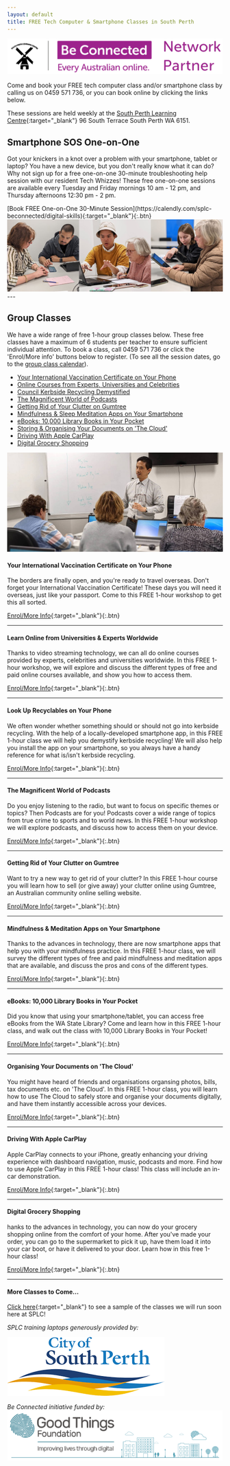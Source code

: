 ```yaml
---
layout: default
title: FREE Tech Computer & Smartphone Classes in South Perth
---
```

<img class="img-responsive" src="img/be_connected_network_partner_logo_1200x200_splc.png">  

Come and book your FREE tech computer class and/or smartphone class by calling us on 0459 571 736, or you can book online by clicking the links below.

These sessions are held weekly at the [South Perth Learning Centre](https://goo.gl/maps/J9iKy2qk9turcHnW6){:target="_blank"} 96 South Terrace South Perth WA 6151.

## <a name="one2one"></a> Smartphone SOS One-on-One
Got your knickers in a knot over a problem with your smartphone, tablet or laptop? You have a new device, but you don't really know what it can do? Why not sign up for a free one-on-one 30-minute troubleshooting help session with our resident Tech Whizzes! These free one-on-one sessions are available every Tuesday and Friday mornings 10 am - 12 pm, and Thursday afternoons 12:30 pm - 2 pm.

<span align="center">
[Book FREE One-on-One 30-Minute Session](https://calendly.com/splc-beconnected/digital-skills){:target="_blank"}{:.btn}
</span>

<img class="img-responsive" src="img/beconnected/one-on-one-panels.jpg">
---

## <a name="group"></a>Group Classes

We have a wide range of free 1-hour group classes below. These free classes have a maximum of 6 students per teacher to ensure sufficient individual attention. To book a class, call 0459 571 736 or click the 'Enrol/More info' buttons below to register. (To see all the session dates, go to the [group class calendar](/calendar)).

* <a href="#vaxcert">Your International Vaccination Certificate on Your Phone</a>  
* <a href="#learnonline">Online Courses from Experts, Universities and Celebrities</a>  
* <a href="#recycling">Council Kerbside Recycling Demystified</a>  
* <a href="#podcasts">The Magnificent World of Podcasts</a>  
* <a href="#gumtree">Getting Rid of Your Clutter on Gumtree</a>  
* <a href="#mindful">Mindfulness & Sleep Meditation Apps on Your Smartphone</a>  
* <a href="#ebooks">eBooks: 10,000 Library Books in Your Pocket</a>  
* <a href="#cloud">Storing & Organising Your Documents on 'The Cloud'</a>  
* <a href="#carplay">Driving With Apple CarPlay</a>  
* <a href="#grocery">Digital Grocery Shopping</a>  
  
<img class="img-responsive" src="img/beconnected/group.jpg">

<a name="vaxcert"></a>
#### Your International Vaccination Certificate on Your Phone

The borders are finally open, and you're ready to travel overseas. Don't forget your International Vaccination Certificate! These days you will need it overseas, just like your passport. Come to this FREE 1-hour workshop to get this all sorted.

[Enrol/More Info](https://calendly.com/splc-beconnected/vax-certificate-on-your-smart-phone){:target="_blank"}{:.btn}

---

<a name="learnonline"></a>
#### Learn Online from Universities & Experts Worldwide

Thanks to video streaming technology, we can all do online courses provided by experts, celebrities and universities worldwide. In this FREE 1-hour workshop, we will explore and discuss the different types of free and paid online courses available, and show you how to access them.

[Enrol/More Info](https://classmanager.com.au/cbin/admin.php?Action=courses&single_course_id=1654:1745&organisation_name=splc&from=org_home){:target="_blank"}{:.btn}

---

<a name="recycling"></a>
#### Look Up Recyclables on Your Phone
We often wonder whether something should or should not go into kerbside recycling. With the help of a locally-developed smartphone app, in this FREE 1-hour class we will help you demystify kerbside recycling! We will also help you install the app on your smartphone, so you always have a handy reference for what is/isn't kerbside recycling.

[Enrol/More Info](https://classmanager.com.au/cbin/admin.php?Action=courses&single_course_id=1652:1742&organisation_name=splc&from=org_home){:target="_blank"}{:.btn}

---

<a name="podcasts"></a>
#### The Magnificent World of Podcasts
Do you enjoy listening to the radio, but want to focus on specific themes or topics? Then Podcasts are for you! Podcasts cover a wide range of topics from true crime to sports and to world news. In this FREE 1-hour workshop we will explore podcasts, and discuss how to access them on your device.

[Enrol/More Info](https://classmanager.com.au/cbin/admin.php?Action=courses&single_course_id=1746&organisation_name=splc&from=org_home){:target="_blank"}{:.btn}

---

<a name="gumtree"></a>
#### Getting Rid of Your Clutter on Gumtree
Want to try a new way to get rid of your clutter? In this FREE 1-hour course you will learn how to sell (or give away) your clutter online using Gumtree, an Australian community online selling website.

[Enrol/More Info](https://classmanager.com.au/cbin/admin.php?Action=courses&single_course_id=1747&organisation_name=splc&from=org_home){:target="_blank"}{:.btn}

---

<a name="mindful"></a>
#### Mindfulness & Meditation Apps on Your Smartphone  
Thanks to the advances in technology, there are now smartphone apps that help you with your mindfulness practice. In this FREE 1-hour class, we will survey the different types of free and paid mindfulness and meditation apps that are available, and discuss the pros and cons of the different types.  

[Enrol/More Info](https://classmanager.com.au/cbin/admin.php?Action=courses&single_course_id=1651:1743&organisation_name=splc&from=org_home){:target="_blank"}{:.btn}

---

<a name="ebooks"></a>
#### eBooks: 10,000 Library Books in Your Pocket
Did you know that using your smartphone/tablet, you can access free eBooks from the WA State Library? Come and learn how in this FREE 1-hour class, and walk out the class with 10,000 Library Books in Your Pocket!

[Enrol/More Info](https://classmanager.com.au/cbin/admin.php?Action=courses&single_course_id=1744&organisation_name=splc&from=org_home){:target="_blank"}{:.btn}

---

<a name="cloud"></a>
#### Organising Your Documents on 'The Cloud'
You might have heard of friends and organisations organsing photos, bills, tax documents etc. on 'The Cloud'. In this FREE 1-hour class, you will learn how to use The Cloud to safely store and organise your documents digitally, and have them instantly accessible across your devices.

[Enrol/More Info](https://classmanager.com.au/cbin/admin.php?Action=courses&single_course_id=1650:1741&organisation_name=splc&from=org_home){:target="_blank"}{:.btn}

---

<a name="carplay"></a>
#### Driving With Apple CarPlay
Apple CarPlay connects to your iPhone, greatly enhancing your driving experience with dashboard navigation, music, podcasts and more. Find how to use Apple CarPlay in this FREE 1-hour class! This class will include an in-car demonstration.

[Enrol/More Info](https://classmanager.com.au/cbin/admin.php?Action=courses&single_course_id=1806&organisation_name=splc&from=org_home){:target="_blank"}{:.btn}

---

<a name="grocery"></a>
#### Digital Grocery Shopping
hanks to the advances in technology, you can now do your grocery shopping online from the comfort of your home. After you've made your order, you can go to the supermarket to pick it up, have them load it into your car boot, or have it delivered to your door. Learn how in this free 1-hour class!

[Enrol/More Info](https://classmanager.com.au/cbin/admin.php?Action=courses&single_course_id=1807&organisation_name=splc&from=org_home){:target="_blank"}{:.btn}

---

#### More Classes to Come...
[Click here](https://splc.org.au/about/blog/8-blog/20-splc-beconnected-course-survey-results){:target="_blank"} to see a sample of the classes we will run soon here at SPLC!

*SPLC training laptops generously provided by:*  
  
<img class="img-responsive" src="img/logo_cosp.png">

*Be Connected initiative funded by:*  
<img class="img-responsive" src="img/goodthingsfoundationlogocrop.png">
